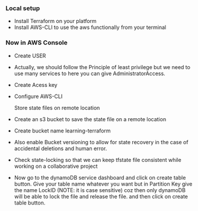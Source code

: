 
### Local setup
- Install Terraform on your platform
- Install AWS-CLI to use the aws functionally from your terminal

### Now in AWS Console

- Create USER
- Actually, we should follow the Principle of least privilege but we need to use many services to here you can give AdministratorAccess.
- Create Acess key
- Configure AWS-CLI

  Store state files on remote location
- Create an s3 bucket to save the state file on a remote location
- Create bucket name learning-terraform
- Also enable Bucket versioning to allow for state recovery in the case of accidental deletions and human error.

- Check state-locking so that we can keep tfstate file consistent while working on a collaborative project

- Now go to the dynamoDB service dashboard and click on create table button. Give your table name whatever you want but in Partition Key give the name LockID (NOTE: it is case sensitive) coz then only dynamoDB will be able to lock the file and release the file. and then click on create table button.
